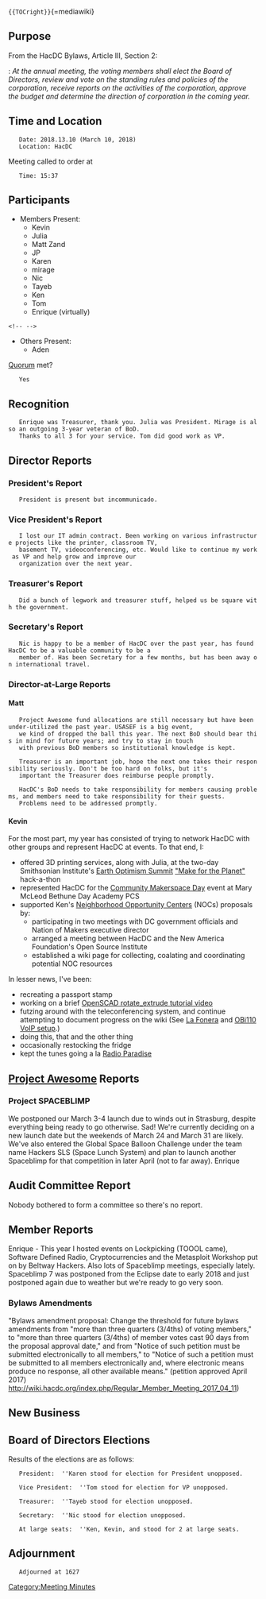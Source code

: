 `{{TOCright}}`{=mediawiki}

## Purpose

From the HacDC Bylaws, Article III, Section 2:

:   *At the annual meeting, the voting members shall elect the Board of
    Directors, review and vote on the standing rules and policies of the
    corporation, receive reports on the activities of the corporation,
    approve the budget and determine the direction of corporation in the
    coming year.*

## Time and Location

`   Date: 2018.13.10 (March 10, 2018)`\
`   Location: HacDC`

Meeting called to order at

`   Time: 15:37`

## Participants

-   Members Present:
    -   Kevin
    -   Julia
    -   Matt Zand
    -   JP
    -   Karen
    -   mirage
    -   Nic
    -   Tayeb
    -   Ken
    -   Tom
    -   Enrique (virtually)

```{=html}
<!-- -->
```
-   Others Present:
    -   Aden

[Quorum](Quorum) met?

`   Yes`

## Recognition

`   Enrique was Treasurer, thank you. Julia was President. Mirage is also an outgoing 3-year veteran of BoD.`\
`   Thanks to all 3 for your service. Tom did good work as VP.`

## Director Reports

### President's Report

`   President is present but incommunicado.`

### Vice President's Report

`   I lost our IT admin contract. Been working on various infrastructure projects like the printer, classroom TV,`\
`   basement TV, videoconferencing, etc. Would like to continue my work as VP and help grow and improve our`\
`   organization over the next year.`

### Treasurer's Report

`   Did a bunch of legwork and treasurer stuff, helped us be square with the government.`

### Secretary's Report

`   Nic is happy to be a member of HacDC over the past year, has found HacDC to be a valuable community to be a`\
`   member of. Has been Secretary for a few months, but has been away on international travel.`

### Director-at-Large Reports

#### Matt

`   Project Awesome fund allocations are still necessary but have been under-utilized the past year. USASEF is a big event,`\
`   we kind of dropped the ball this year. The next BoD should bear this in mind for future years; and try to stay in touch`\
`   with previous BoD members so institutional knowledge is kept.`

`   Treasurer is an important job, hope the next one takes their responsibility seriously. Don't be too hard on folks, but it's`\
`   important the Treasurer does reimburse people promptly.`

`   HacDC's BoD needs to take responsibility for members causing problems, and members need to take responsibility for their guests.`\
`   Problems need to be addressed promptly.`

#### Kevin

For the most part, my year has consisted of trying to network HacDC with
other groups and represent HacDC at events. To that end, I:

-   offered 3D printing services, along with Julia, at the two-day
    Smithsonian Institute's [Earth Optimism
    Summit](https://earthoptimism.si.edu/2017/) ["Make for the
    Planet"](https://earthoptimism.si.edu/calendar/2017/events/make-planet-pitches/)
    hack-a-thon
-   represented HacDC for the [Community Makerspace
    Day](https://www.eventbrite.com/e/community-makerspace-day-tickets-39168856103#)
    event at Mary McLeod Bethune Day Academy PCS
-   supported Ken's [Neighborhood Opportunity
    Centers](DC_Community_Hackerspaces) (NOCs) proposals by:
    -   participating in two meetings with DC government officials and
        Nation of Makers executive director
    -   arranged a meeting between HacDC and the New America
        Foundation's Open Source Institute
    -   established a wiki page for collecting, coalating and
        coordinating potential NOC resources

In lesser news, I've been:

-   recreating a passport stamp
-   working on a brief [OpenSCAD rotate_extrude tutorial
    video](https://drive.google.com/file/d/1CINyLSA3x984h7JMWaxRRfdgh0C0v81g/view)
-   futzing around with the teleconferencing system, and continue
    attempting to document progress on the wiki (See [La
    Fonera](La_Fonera) and [OBi110 VoIP
    setup](OBi110_VoIP_setup).)
-   doing this, that and the other thing
-   occasionally restocking the fridge
-   kept the tunes going a la [Radio
    Paradise](https://www.radioparadise.com/)

## [Project Awesome](:Category:Project_Awesome) Reports

### Project SPACEBLIMP

We postponed our March 3-4 launch due to winds out in Strasburg, despite
everything being ready to go otherwise. Sad! We're currently deciding on
a new launch date but the weekends of March 24 and March 31 are likely.
We've also entered the Global Space Balloon Challenge under the team
name Hackers SLS (Space Lunch System) and plan to launch another
Spaceblimp for that competition in later April (not to far away).
Enrique

## Audit Committee Report

Nobody bothered to form a committee so there's no report.

## Member Reports

Enrique - This year I hosted events on Lockpicking (TOOOL came),
Software Defined Radio, Cryptocurrencies and the Metasploit Workshop put
on by Beltway Hackers. Also lots of Spaceblimp meetings, especially
lately. Spaceblimp 7 was postponed from the Eclipse date to early 2018
and just postponed again due to weather but we're ready to go very soon.

### Bylaws Amendments

"Bylaws amendment proposal: Change the threshold for future bylaws
amendments from "more than three quarters (3/4ths) of voting members,"
to "more than three quarters (3/4ths) of member votes cast 90 days from
the proposal approval date," and from "Notice of such petition must be
submitted electronically to all members," to "Notice of such a petition
must be submitted to all members electronically and, where electronic
means produce no response, all other available means." (petition
approved April 2017)
<http://wiki.hacdc.org/index.php/Regular_Member_Meeting_2017_04_11>)

## New Business

## Board of Directors Elections

Results of the elections are as follows:

`   President:  ''Karen stood for election for President unopposed.`

`   Vice President:  ''Tom stood for election for VP unopposed.`

`   Treasurer:  ''Tayeb stood for election unopposed.`

`   Secretary:  ''Nic stood for election unopposed.`

`   At large seats:  ''Ken, Kevin, and stood for 2 at large seats.`

## Adjournment

`   Adjourned at 1627`

[Category:Meeting Minutes](Category:Meeting_Minutes)
